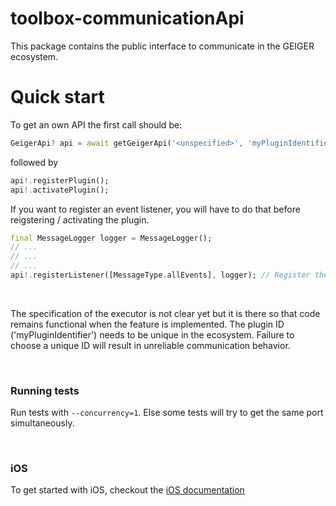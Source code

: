 # toolbox-communicationApi
This package contains the public interface to communicate in the GEIGER ecosystem.

# Quick start

To get an own API the first call should be:

```Dart
GeigerApi? api = await getGeigerApi('<unspecified>', 'myPluginIdentifier');
```

followed by

```Dart
api!.registerPlugin();
api!.activatePlugin();
```

If you want to register an event listener, you will have to do that before reigstering / activating the plugin.

```Dart
final MessageLogger logger = MessageLogger();
// ...
// ...
// ...
api!.registerListener([MessageType.allEvents], logger); // Register the message logger as an event listener and listen to all Events
```
<br />

The specification of the executor is not clear yet but it is there so that code remains functional 
when the feature is implemented. The plugin ID ('myPluginIdentifier') needs to be unique in the 
ecosystem. Failure to choose a unique ID will result in unreliable communication behavior.

<br />

### Running tests
Run tests with `--concurrency=1`. Else some tests will try to get the same port simultaneously.

<br />

### iOS

To get started with iOS, checkout the [iOS documentation](iOSDocumentation.md)